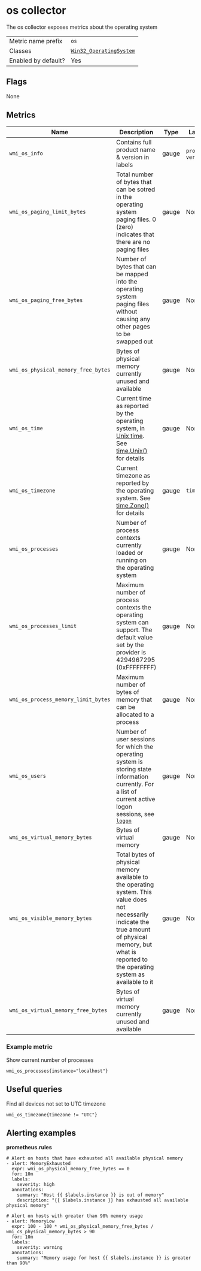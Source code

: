 # os collector

The os collector exposes metrics about the operating system

|||
-|-
Metric name prefix  | `os`
Classes             | [`Win32_OperatingSystem`](https://msdn.microsoft.com/en-us/library/aa394239)
Enabled by default? | Yes

## Flags

None

## Metrics

Name | Description | Type | Labels
-----|-------------|------|-------
`wmi_os_info` | Contains full product name & version in labels | gauge | `product`, `version`
`wmi_os_paging_limit_bytes` | Total number of bytes that can be sotred in the operating system paging files. 0 (zero) indicates that there are no paging files | gauge | None
`wmi_os_paging_free_bytes` | Number of bytes that can be mapped into the operating system paging files without causing any other pages to be swapped out | gauge | None
`wmi_os_physical_memory_free_bytes` | Bytes of physical memory currently unused and available | gauge | None
`wmi_os_time` | Current time as reported by the operating system, in [Unix time](https://en.wikipedia.org/wiki/Unix_time). See [time.Unix()](https://golang.org/pkg/time/#Unix) for details | gauge | None
`wmi_os_timezone` | Current timezone as reported by the operating system. See [time.Zone()](https://golang.org/pkg/time/#Time.Zone) for details | gauge | `timezone`
`wmi_os_processes` | Number of process contexts currently loaded or running on the operating system | gauge | None
`wmi_os_processes_limit` | Maximum number of process contexts the operating system can support. The default value set by the provider is 4294967295 (0xFFFFFFFF) | gauge | None
`wmi_os_process_memory_limit_bytes` | Maximum number of bytes of memory that can be allocated to a process | gauge | None
`wmi_os_users` | Number of user sessions for which the operating system is storing state information currently. For a list of current active logon sessions, see [`logon`](collector.logon.md) | gauge | None
`wmi_os_virtual_memory_bytes` | Bytes of virtual memory | gauge | None
`wmi_os_visible_memory_bytes` | Total bytes of physical memory available to the operating system. This value does not necessarily indicate the true amount of physical memory, but what is reported to the operating system as available to it | gauge | None
`wmi_os_virtual_memory_free_bytes` | Bytes of virtual memory currently unused and available | gauge | None

### Example metric
Show current number of processes
```
wmi_os_processes{instance="localhost"}
```

## Useful queries
Find all devices not set to UTC timezone
```
wmi_os_timezone{timezone != "UTC"}
```

## Alerting examples
**prometheus.rules**
```
# Alert on hosts that have exhausted all available physical memory
- alert: MemoryExhausted
  expr: wmi_os_physical_memory_free_bytes == 0
  for: 10m
  labels:
    severity: high
  annotations:
    summary: "Host {{ $labels.instance }} is out of memory"
    description: "{{ $labels.instance }} has exhausted all available physical memory"

# Alert on hosts with greater than 90% memory usage
- alert: MemoryLow
  expr: 100 - 100 * wmi_os_physical_memory_free_bytes / wmi_cs_physical_memory_bytes > 90
  for: 10m
  labels:
    severity: warning
  annotations:
    summary: "Memory usage for host {{ $labels.instance }} is greater than 90%"
```
